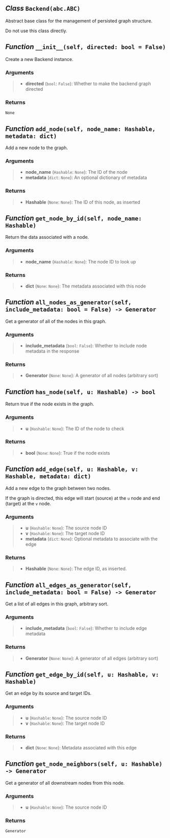 ## *Class* `Backend(abc.ABC)`


Abstract base class for the management of persisted graph structure.

Do not use this class directly.



## *Function* `__init__(self, directed: bool = False)`


Create a new Backend instance.

### Arguments
> - **directed** (`bool`: `False`): Whether to make the backend graph directed

### Returns
    None



## *Function* `add_node(self, node_name: Hashable, metadata: dict)`


Add a new node to the graph.

### Arguments
> - **node_name** (`Hashable`: `None`): The ID of the node
> - **metadata** (`dict`: `None`): An optional dictionary of metadata

### Returns
> - **Hashable** (`None`: `None`): The ID of this node, as inserted



## *Function* `get_node_by_id(self, node_name: Hashable)`


Return the data associated with a node.

### Arguments
> - **node_name** (`Hashable`: `None`): The node ID to look up

### Returns
> - **dict** (`None`: `None`): The metadata associated with this node



## *Function* `all_nodes_as_generator(self, include_metadata: bool = False) -> Generator`


Get a generator of all of the nodes in this graph.

### Arguments
> - **include_metadata** (`bool`: `False`): Whether to include node metadata in
        the response

### Returns
> - **Generator** (`None`: `None`): A generator of all nodes (arbitrary sort)



## *Function* `has_node(self, u: Hashable) -> bool`


Return true if the node exists in the graph.

### Arguments
> - **u** (`Hashable`: `None`): The ID of the node to check

### Returns
> - **bool** (`None`: `None`): True if the node exists


## *Function* `add_edge(self, u: Hashable, v: Hashable, metadata: dict)`


Add a new edge to the graph between two nodes.

If the graph is directed, this edge will start (source) at the `u` node and end (target) at the `v` node.

### Arguments
> - **u** (`Hashable`: `None`): The source node ID
> - **v** (`Hashable`: `None`): The target node ID
> - **metadata** (`dict`: `None`): Optional metadata to associate with the edge

### Returns
> - **Hashable** (`None`: `None`): The edge ID, as inserted.



## *Function* `all_edges_as_generator(self, include_metadata: bool = False) -> Generator`


Get a list of all edges in this graph, arbitrary sort.

### Arguments
> - **include_metadata** (`bool`: `False`): Whether to include edge metadata

### Returns
> - **Generator** (`None`: `None`): A generator of all edges (arbitrary sort)



## *Function* `get_edge_by_id(self, u: Hashable, v: Hashable)`


Get an edge by its source and target IDs.

### Arguments
> - **u** (`Hashable`: `None`): The source node ID
> - **v** (`Hashable`: `None`): The target node ID

### Returns
> - **dict** (`None`: `None`): Metadata associated with this edge



## *Function* `get_node_neighbors(self, u: Hashable) -> Generator`


Get a generator of all downstream nodes from this node.

### Arguments
> - **u** (`Hashable`: `None`): The source node ID

### Returns
    Generator

